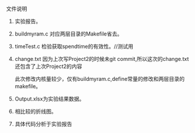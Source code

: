 文件说明

1. 实验报告。

2. buildmyram.c 对应两层目录的Makefile省去。

3. timeTest.c 检验获取spendtime的有效性。//测试用

4. change.txt 因为上次写Project2的时候未git commit,所以这次的change.txt还包含了上次Project2的内容

   此次修改内核量较少，仅有buildmyram.c,define常量的修改和两层目录的makefile。

5. Output.xlsx为实验结果数据。

6. 相比较的折线图。

7. 具体代码分析于实验报告